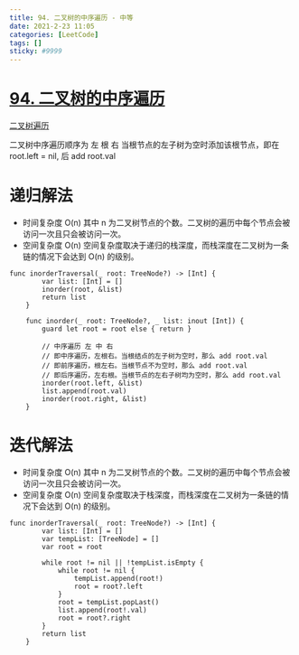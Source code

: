```yaml
---
title: 94. 二叉树的中序遍历 - 中等
date: 2021-2-23 11:05
categories: [LeetCode]
tags: []
sticky: #9999
---
```


# [94. 二叉树的中序遍历](https://leetcode-cn.com/problems/binary-tree-inorder-traversal/)

[二叉树遍历](https://leetcode-cn.com/leetbook/read/data-structure-binary-tree/xe17x7/)

二叉树中序遍历顺序为 左 根 右
当根节点的左子树为空时添加该根节点，即在 root.left = nil, 后 add root.val

# 递归解法

- 时间复杂度 O(n)
  其中 n 为二叉树节点的个数。二叉树的遍历中每个节点会被访问一次且只会被访问一次。
- 空间复杂度 O(n)
  空间复杂度取决于递归的栈深度，而栈深度在二叉树为一条链的情况下会达到 O(n) 的级别。

```
func inorderTraversal(_ root: TreeNode?) -> [Int] {
        var list: [Int] = []
        inorder(root, &list)
        return list
    }

    func inorder(_ root: TreeNode?, _ list: inout [Int]) {
        guard let root = root else { return }

        // 中序遍历 左 中 右
        // 即中序遍历，左根右。当根结点的左子树为空时，那么 add root.val
        // 即前序遍历，根左右。当根节点不为空时，那么 add root.val
        // 即后序遍历，左右根。当根节点的左右子树均为空时，那么 add root.val
        inorder(root.left, &list)
        list.append(root.val)
        inorder(root.right, &list)
    }
```

# 迭代解法

- 时间复杂度 O(n)
  其中 n 为二叉树节点的个数。二叉树的遍历中每个节点会被访问一次且只会被访问一次。
- 空间复杂度 O(n)
  空间复杂度取决于栈深度，而栈深度在二叉树为一条链的情况下会达到 O(n) 的级别。

```
func inorderTraversal(_ root: TreeNode?) -> [Int] {
        var list: [Int] = []
        var tempList: [TreeNode] = []
        var root = root

        while root != nil || !tempList.isEmpty {
            while root != nil {
                tempList.append(root!)
                root = root?.left
            }
            root = tempList.popLast()
            list.append(root!.val)
            root = root?.right
        }
        return list
    }
```

